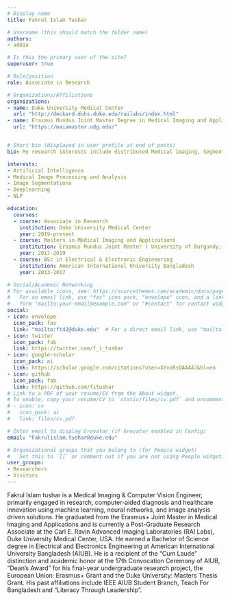 ```yaml
---
# Display name
title: Fakrul Islam Tushar

# Username (this should match the folder name)
authors:
- admin

# Is this the primary user of the site?
superuser: true

# Role/position
role: Associate in Research

# Organizations/Affiliations
organizations:
- name: Duke University Medical Center
  url: "http://deckard.duhs.duke.edu/railabs/index.html"
- name: Erasmus Mundus Joint Master Degree in Medical Imaging and Applications
  url: "https://maiamaster.udg.edu/"


# Short bio (displayed in user profile at end of posts)
bio: My research interests include distributed Medical imaging, Segmentation and Classification.

interests:
- Artificial Intelligence
- Medical Image Processing and Analysis
- Image Segmentationa
- Deeplearning
- NLP

education:
  courses:
  - course: Associate in Research
    institution: Duke University Medical Center
    year: 2019-present
  - course: Masters in Medical Imaging and Applications
    institution: Erasmus Mundus Joint Master ( University of Burgundy; University of Cassino; University of Girona, Duke University)
    year: 2017-2019
  - course: BSc in Electrical & Electronic Engineering
    institution: American International University Bangladesh
    year: 2013-2017

# Social/Academic Networking
# For available icons, see: https://sourcethemes.com/academic/docs/page-builder/#icons
#   For an email link, use "fas" icon pack, "envelope" icon, and a link in the
#   form "mailto:your-email@example.com" or "#contact" for contact widget.
social:
- icon: envelope
  icon_pack: fas
  link: "mailto:ft42@duke.edu"  # For a direct email link, use "mailto:test@example.org".
- icon: twitter
  icon_pack: fab
  link: https://twitter.com/f_i_tushar
- icon: google-scholar
  icon_pack: ai
  link: https://scholar.google.com/citations?user=XYvoRsQAAAAJ&hl=en
- icon: github
  icon_pack: fab
  link: https://github.com/fitushar
# Link to a PDF of your resume/CV from the About widget.
# To enable, copy your resume/CV to `static/files/cv.pdf` and uncomment the lines below.
# - icon: cv
#   icon_pack: ai
#   link: files/cv.pdf

# Enter email to display Gravatar (if Gravatar enabled in Config)
email: "Fakrulislam.tushar@duke.edu"

# Organizational groups that you belong to (for People widget)
#   Set this to `[]` or comment out if you are not using People widget.
user_groups:
- Researchers
- Visitors
---
```


Fakrul Islam tushar is a Medical Imaging & Computer Vision Engineer, primarily engaged in research, computer-aided diagnosis and healthcare innovation using machine learning, neural networks, and image analysis driven solutions. He graduated from the Erasmus+ Joint Master in Medical Imaging and Applications and is currently a Post-Graduate Research Associate at the Carl E. Ravin Advanced Imaging Laboratories (RAI Labs), Duke University Medical Center, USA. He earned a Bachelor of Science degree in Electrical and Electronics Engineering at American International University Bangladesh (AIUB). He is a recipient of the “Cum Laude” distinction and academic honor at the 17th Convocation Ceremony of AIUB, “Dean’s Award” for his final-year undergraduate research project, the European Union: Erasmus+ Grant and the Duke University: Masters Thesis Grant. His past affiliations include IEEE AIUB Student Branch, Teach For Bangladesh and “Literacy Through Leadership”.
